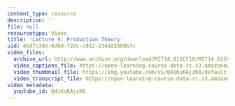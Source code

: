 ```yaml
---
content_type: resource
description: ''
file: null
resourcetype: Video
title: 'Lecture 9: Production Theory'
uid: 4bd7c395-6d90-f2dc-c912-234dd2900b7c
video_files:
  archive_url: http://www.archive.org/download/MIT14.01SCF10/MIT14_01SCF10_lec09_300k.mp4
  video_captions_file: https://open-learning-course-data-rc.s3.amazonaws.com/14-01sc-principles-of-microeconomics-fall-2011/cb0dc50f17ff5ff6a30d460997ad1fa6_Q4iKuKAjzK0.vtt
  video_thumbnail_file: https://img.youtube.com/vi/Q4iKuKAjzK0/default.jpg
  video_transcript_file: https://open-learning-course-data-rc.s3.amazonaws.com/14-01sc-principles-of-microeconomics-fall-2011/22a421c048d22a223171827046852f92_Q4iKuKAjzK0.pdf
video_metadata:
  youtube_id: Q4iKuKAjzK0
---
```

